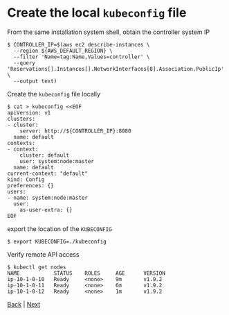 # Create the local ```kubeconfig``` file


From the same installation system shell, obtain the controller system IP
```
$ CONTROLLER_IP=$(aws ec2 describe-instances \
  --region ${AWS_DEFAULT_REGION} \
  --filter 'Name=tag:Name,Values=controller' \
  --query 'Reservations[].Instances[].NetworkInterfaces[0].Association.PublicIp' \
  --output text)
```

Create the ```kubeconfig``` file locally
```
$ cat > kubeconfig <<EOF
apiVersion: v1
clusters:
- cluster:
    server: http://${CONTROLLER_IP}:8080
  name: default
contexts:
- context:
    cluster: default
    user: system:node:master
  name: default
current-context: "default"
kind: Config
preferences: {}
users:
- name: system:node:master
  user:
    as-user-extra: {}
EOF
```

export the location of the ```KUBECONFIG```
```
$ export KUBECONFIG=./kubeconfig
```

Verify remote API access
```
$ kubectl get nodes
NAME           STATUS    ROLES     AGE      VERSION
ip-10-1-0-10   Ready     <none>    9m       v1.9.2
ip-10-1-0-11   Ready     <none>    6m       v1.9.2
ip-10-1-0-12   Ready     <none>    1m       v1.9.2
```

[Back](/README.md) | [Next](deploy-kube-dns.md)
